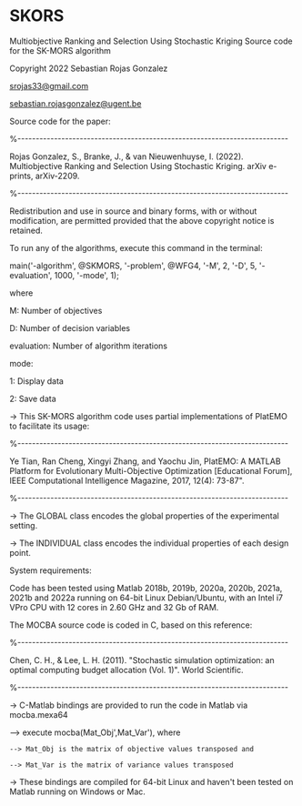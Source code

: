 # SKORS
Multiobjective Ranking and Selection Using Stochastic Kriging
Source code for the SK-MORS algorithm

Copyright 2022 Sebastian Rojas Gonzalez

srojas33@gmail.com

sebastian.rojasgonzalez@ugent.be

Source code for the paper:

%--------------------------------------------------------------------------

Rojas Gonzalez, S., Branke, J., & van Nieuwenhuyse, I. (2022). Multiobjective Ranking and Selection Using Stochastic Kriging. arXiv e-prints, arXiv-2209.

%--------------------------------------------------------------------------

Redistribution and use in source and binary forms, with or without modification, are permitted provided that the above copyright notice is retained.

To run any of the algorithms, execute this command in the terminal:

main('-algorithm', @SKMORS, '-problem', @WFG4, '-M', 2, '-D', 5, '-evaluation', 1000, '-mode', 1);

where

M: Number of objectives

D: Number of decision variables

evaluation: Number of algorithm iterations

mode:

1: Display data

2: Save data

-> This SK-MORS algorithm code uses partial implementations of PlatEMO to facilitate its usage:

%--------------------------------------------------------------------------

Ye Tian, Ran Cheng, Xingyi Zhang, and Yaochu Jin, PlatEMO: A MATLAB Platform for Evolutionary Multi-Objective Optimization [Educational Forum], IEEE Computational Intelligence Magazine, 2017, 12(4): 73-87".

%--------------------------------------------------------------------------

-> The GLOBAL class encodes the global properties of the experimental setting.

-> The INDIVIDUAL class encodes the individual properties of each design point.

System requirements:

Code has been tested using Matlab 2018b, 2019b, 2020a, 2020b, 2021a, 2021b and 2022a running on 64-bit Linux Debian/Ubuntu, with an Intel i7 VPro CPU with 12 cores in 2.60 GHz and 32 Gb of RAM.

The MOCBA source code is coded in C, based on this reference:

%--------------------------------------------------------------------------

Chen, C. H., & Lee, L. H. (2011). "Stochastic simulation optimization: an optimal computing budget allocation (Vol. 1)". World Scientific.

%--------------------------------------------------------------------------

-> C-Matlab bindings are provided to run the code in Matlab via mocba.mexa64

--> execute mocba(Mat_Obj',Mat_Var'), where

    --> Mat_Obj is the matrix of objective values transposed and
    
    --> Mat_Var is the matrix of variance values transposed 
-> These bindings are compiled for 64-bit Linux and haven't been tested on Matlab running on Windows or Mac.
